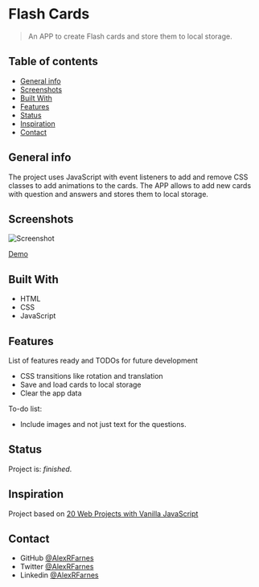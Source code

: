 # Flash Cards

> An APP to create Flash cards and store them to local storage.

## Table of contents

- [General info](#general-info)
- [Screenshots](#screenshots)
- [Built With](#built-with)
- [Features](#features)
- [Status](#status)
- [Inspiration](#inspiration)
- [Contact](#contact)

## General info

The project uses JavaScript with event listeners to add and remove CSS classes to add animations to the cards. The APP allows to add new cards with question and answers and stores them to local storage.

## Screenshots

![Screenshot](https://user-images.githubusercontent.com/57517804/113661891-8ba75100-96d9-11eb-97a3-22c3b7bcec24.png)

[Demo](https://admiring-babbage-03a974.netlify.app)

## Built With

- HTML
- CSS
- JavaScript

## Features

List of features ready and TODOs for future development

- CSS transitions like rotation and translation
- Save and load cards to local storage
- Clear the app data

To-do list:

- Include images and not just text for the questions.

## Status

Project is: _finished_.

## Inspiration

Project based on [20 Web Projects with Vanilla JavaScript](https://www.udemy.com/course/web-projects-with-vanilla-javascript/)

## Contact

- GitHub [@AlexRFarnes](https://github.com/AlexRFarnes)
- Twitter [@AlexRFarnes](https://twitter.com/alexrfarnes)
- Linkedin [@AlexRFarnes](https://www.linkedin.com/in/alexrfarnes/)
